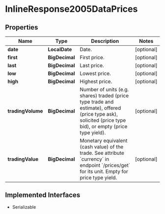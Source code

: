 

# InlineResponse2005DataPrices


## Properties

Name | Type | Description | Notes
------------ | ------------- | ------------- | -------------
**date** | **LocalDate** | Date. |  [optional]
**first** | **BigDecimal** | First price. |  [optional]
**last** | **BigDecimal** | Last price. |  [optional]
**low** | **BigDecimal** | Lowest price. |  [optional]
**high** | **BigDecimal** | Highest price. |  [optional]
**tradingVolume** | **BigDecimal** | Number of units (e.g. shares) traded (price type trade and estimate), offered (price type ask), solicited (price type bid), or empty (price type yield). |  [optional]
**tradingValue** | **BigDecimal** | Monetary equivalent (cash value) of the trade. See attribute &#x60;currency&#x60; in endpoint &#x60;/prices/get&#x60; for its unit. Empty for price type yield. |  [optional]


## Implemented Interfaces

* Serializable


